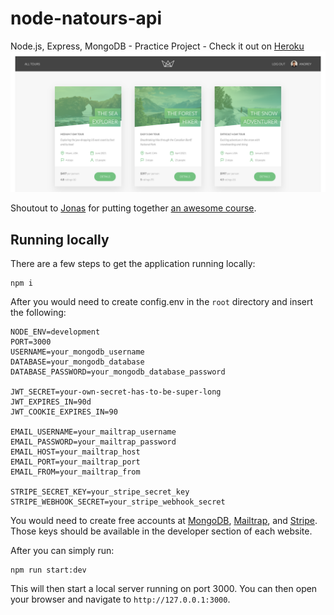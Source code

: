 # node-natours-api
Node.js, Express, MongoDB - Practice Project - Check it out on [Heroku](https://booktours-natours-app.herokuapp.com/)
![Screenshot](https://github.com/andreysaf/node-natours-api/blob/master/screen.png?raw=true "Screenshot")

Shoutout to [Jonas](https://github.com/jonasschmedtmann) for putting together [an awesome course](https://www.udemy.com/course/nodejs-express-mongodb-bootcamp/). 

## Running locally

There are a few steps to get the application running locally:

```
npm i
```

After you would need to create config.env in the `root` directory and insert the following:

```
NODE_ENV=development
PORT=3000
USERNAME=your_mongodb_username
DATABASE=your_mongodb_database
DATABASE_PASSWORD=your_mongodb_database_password

JWT_SECRET=your-own-secret-has-to-be-super-long
JWT_EXPIRES_IN=90d
JWT_COOKIE_EXPIRES_IN=90

EMAIL_USERNAME=your_mailtrap_username
EMAIL_PASSWORD=your_mailtrap_password
EMAIL_HOST=your_mailtrap_host
EMAIL_PORT=your_mailtrap_port
EMAIL_FROM=your_mailtrap_from

STRIPE_SECRET_KEY=your_stripe_secret_key
STRIPE_WEBHOOK_SECRET=your_stripe_webhook_secret
```

You would need to create free accounts at [MongoDB](https://www.mongodb.com/), [Mailtrap](https://mailtrap.io/), and [Stripe](https://stripe.com/en-ca). Those keys should be available in the developer section of each website.

After you can simply run:

```
npm run start:dev
```

This will then start a local server running on port 3000. You can then open your browser and navigate to `http://127.0.0.1:3000`.
